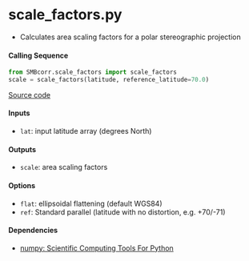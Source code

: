 scale_factors.py
==============

- Calculates area scaling factors for a polar stereographic projection

#### Calling Sequence
```python
from SMBcorr.scale_factors import scale_factors
scale = scale_factors(latitude, reference_latitude=70.0)
```
[Source code](https://github.com/tsutterley/SMBcorr/blob/master/SMBcorr/scale_factors.py)

#### Inputs
- `lat`: input latitude array (degrees North)

#### Outputs
- `scale`: area scaling factors

#### Options
- `flat`: ellipsoidal flattening (default WGS84)
- `ref`: Standard parallel (latitude with no distortion, e.g. +70/-71)

#### Dependencies
- [numpy: Scientific Computing Tools For Python](https://numpy.org)  
